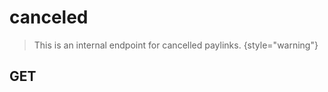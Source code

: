 # canceled

<include from="Snippets-PaylinkAPI.md" element-id="snippet-header" />

> This is an internal endpoint for cancelled paylinks.
> {style="warning"}

## GET
